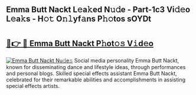 ## Emma Butt Nackt L𝚎a𝚔ed N𝚞𝚍e - Part-1c3 Vi𝚍𝚎o L𝚎a𝚔s - H𝚘𝚝 O𝚗𝚕yf𝚊ns P𝚑𝚘tos sOYDt

# <h2><a href="http://kf5z7lf.oniu.top/?m=Emma+Butt+Nackt">🔗👉 🔴 Emma Butt Nackt P𝚑ot𝚘𝚜 V𝚒d𝚎o</a></h2>

[![Emma Butt Nackt Nu𝚍e𝚜](https://i.imgur.com/0qMVB7G.gif)](http://kf5z7lf.oniu.top/?m=Emma+Butt+Nackt)
Social media personality Emma Butt Nackt, known for disseminating dance and lifestyle ideas, through performances and personal blogs. Skilled special effects assistant Emma Butt Nackt, celebrated for their remarkable abilities and accomplishments in assisting special effects artists.  
